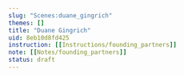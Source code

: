 ```yaml
---
slug: "Scenes:duane_gingrich"
themes: []
title: "Duane Gingrich"
uid: 8eb10d8fd425
instruction: [[Instructions/founding_partners]]
note: [[Notes/founding_partners]]
status: draft
---
```

